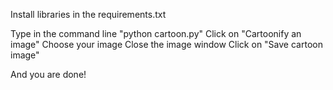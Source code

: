 Install libraries in the requirements.txt

Type in the command line "python cartoon.py"
Click on "Cartoonify an image"
Choose your image
Close the image window
Click on "Save cartoon image"

And you are done!

